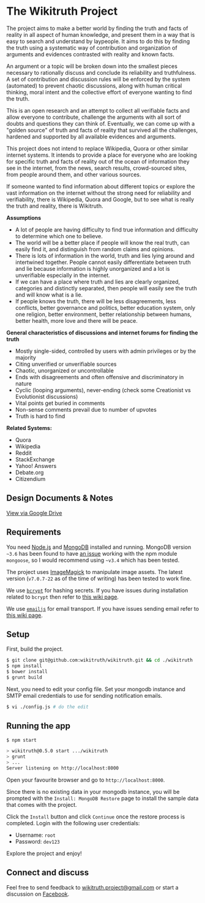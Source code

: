 # The Wikitruth Project

The project aims to make a better world by finding the truth and facts of reality in all aspect of human knowledge, and present them in a way that is easy to search and understand by laypeople. It aims to do this by finding the truth using a systematic way of contribution and organization of arguments and evidences contrasted with reality and known facts.

An argument or a topic will be broken down into the smallest pieces necessary to rationally discuss and conclude its reliability and truthfulness. A set of contribution and discussion rules will be enforced by the system (automated) to prevent chaotic discussions, along with human critical thinking, moral intent and the collective effort of everyone wanting to find the truth.

This is an open research and an attempt to collect all verifiable facts and allow everyone to contribute, challenge the arguments with all sort of doubts and questions they can think of. Eventually, we can come up with a "golden source" of truth and facts of reality that survived all the challenges, hardened and supported by all available evidences and arguments.

This project does not intend to replace Wikipedia, Quora or other similar internet systems. It intends to provide a place for everyone who are looking for specific truth and facts of reality out of the ocean of information they see in the internet, from the news, search results, crowd-sourced sites, from people around them, and other various sources.

If someone wanted to find information about different topics or explore the vast information on the internet without the strong need for reliability and verifiability, there is Wikipedia, Quora and Google, but to see what is really the truth and reality, there is Wikitruth.

**Assumptions**
* A lot of people are having difficulty to find true information and difficulty to determine which one to believe.
* The world will be a better place if people will know the real truth, can easily find it, and distinguish from random claims and opinions.
* There is lots of information in the world, truth and lies lying around and intertwined together. People cannot easily differentiate between truth and lie because information is highly unorganized and a lot is unverifiable especially in the internet.
* If we can have a place where truth and lies are clearly organized, categories and distinctly separated, then people will easily see the truth and will know what is a lie.
* If people knows the truth, there will be less disagreements, less conflicts, better governance and politics, better education system, only one religion, better environment, better relationship between humans, better health, more love and there will be peace.

**General characteristics of discussions and internet forums for finding the truth**
* Mostly single-sided, controlled by users with admin privileges or by the majority
* Citing unverified or unverifiable sources
* Chaotic, unorganized or uncontrollable
* Ends with disagreements and often offensive and discriminatory in nature
* Cyclic (looping arguments), never-ending (check some Creationist vs Evolutionist discussions)
* Vital points get buried in comments
* Non-sense comments prevail due to number of upvotes
* Truth is hard to find

**Related Systems:**
* Quora
* Wikipedia
* Reddit
* StackExchange
* Yahoo! Answers
* Debate.org
* Citizendium

## Design Documents & Notes
[View via Google Drive](https://drive.google.com/folderview?id=0B_bsKNkSe3qYUzVEdDVrTkhYdzA&usp=sharing)

## Requirements

You need [Node.js](http://nodejs.org/download/) and [MongoDB](http://www.mongodb.org/downloads) installed and running. MongoDB version `~3.6` has been found to have [an issue](https://github.com/Automattic/mongoose/issues/5973) working with the npm module `mongoose`, so I would recommend using `~v3.4` which has been tested.

The project uses [ImageMagick](https://www.imagemagick.org) to manipulate image assets. The latest version (`v7.0.7-22` as of the time of writing) has been tested to work fine.

We use [`bcrypt`](https://github.com/ncb000gt/node.bcrypt.js) for hashing secrets. If you have issues during installation related to `bcrypt` then refer to [this wiki page](https://github.com/jedireza/drywall/wiki/bcrypt-Installation-Trouble).

We use [`emailjs`](https://github.com/eleith/emailjs) for email transport. If you have issues sending email refer to [this wiki page](https://github.com/jedireza/drywall/wiki/Trouble-sending-email).

## Setup

First, build the project.

```bash
$ git clone git@github.com:wikitruth/wikitruth.git && cd ./wikitruth
$ npm install
$ bower install
$ grunt build
```

Next, you need to edit your config file. Set your mongodb instance and SMTP email credentials to use for sending notification emails.

```bash
$ vi ./config.js # do the edit
```
<!-- $ npm install -g yo generator-kraken bower grunt-cli -->
<!--
## Setup

Next, you need a few records in the database to start using the user system.

Run these commands on mongo via the terminal. __Obviously you should use your
email address.__

```js
use wikitruth; // or your mongo db name if different
```

```js
db.admingroups.insert({ _id: 'root', name: 'Root' });
db.admins.insert({ name: {first: 'Root', last: 'Admin', full: 'Root Admin'}, groups: ['root'] });
var rootAdmin = db.admins.findOne();
db.users.save({ username: 'root', isActive: 'yes', email: 'your@email.addy', roles: {admin: rootAdmin._id} });
var rootUser = db.users.findOne();
rootAdmin.user = { id: rootUser._id, name: rootUser.username };
db.admins.save(rootAdmin);
```
-->

## Running the app

```bash
$ npm start

> wikitruth@0.5.0 start .../wikitruth
> grunt
> ...
Server listening on http://localhost:8000
```

Open your favourite browser and go to `http://localhost:8000`.

Since there is no existing data in your mongodb instance, you will be prompted with the `Install: MongoDB Restore` page to install the sample data that comes with the project.

Click the `Install` button and click `Continue` once the restore process is completed. Login with the following user credentials:
* Username: `root`
* Password: `dev123`

<!--
Now just use the reset password feature to set a password.

 - Go to `http://localhost:8000/login/forgot/`
 - Submit your email address and wait a second.
 - Go check your email and get the reset link.
 - `http://localhost:8000/login/reset/:email/:token/`
 - Set a new password.
-->

Explore the project and enjoy!

## Connect and discuss

Feel free to send feedback to wikitruth.project@gmail.com or start a discussion on [Facebook](https://www.facebook.com/wikitruth.project).
